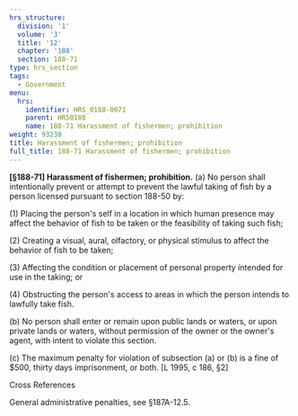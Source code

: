 ```yaml
---
hrs_structure:
  division: '1'
  volume: '3'
  title: '12'
  chapter: '188'
  section: 188-71
type: hrs_section
tags:
  - Government
menu:
  hrs:
    identifier: HRS_0188-0071
    parent: HRS0188
    name: 188-71 Harassment of fishermen; prohibition
weight: 93230
title: Harassment of fishermen; prohibition
full_title: 188-71 Harassment of fishermen; prohibition
---
```

**[§188-71] Harassment of fishermen; prohibition.** (a) No person shall intentionally prevent or attempt to prevent the lawful taking of fish by a person licensed pursuant to section 188-50 by:

(1) Placing the person's self in a location in which human presence may affect the behavior of fish to be taken or the feasibility of taking such fish;

(2) Creating a visual, aural, olfactory, or physical stimulus to affect the behavior of fish to be taken;

(3) Affecting the condition or placement of personal property intended for use in the taking; or

(4) Obstructing the person's access to areas in which the person intends to lawfully take fish.

(b) No person shall enter or remain upon public lands or waters, or upon private lands or waters, without permission of the owner or the owner's agent, with intent to violate this section.

(c) The maximum penalty for violation of subsection (a) or (b) is a fine of $500, thirty days imprisonment, or both. [L 1995, c 186, §2]

Cross References

General administrative penalties, see §187A-12.5.